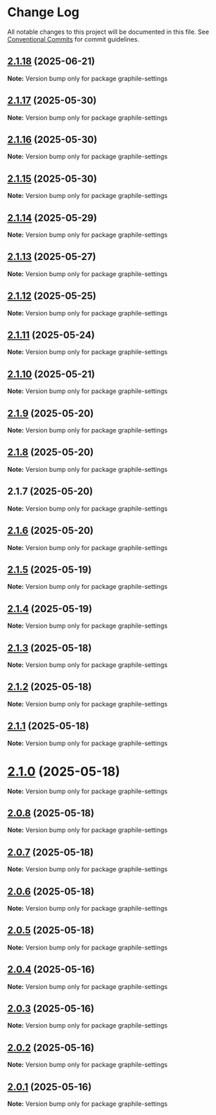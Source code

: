 # Change Log

All notable changes to this project will be documented in this file.
See [Conventional Commits](https://conventionalcommits.org) for commit guidelines.

## [2.1.18](https://github.com/launchql/launchql/compare/graphile-settings@2.1.17...graphile-settings@2.1.18) (2025-06-21)

**Note:** Version bump only for package graphile-settings





## [2.1.17](https://github.com/launchql/launchql/compare/graphile-settings@2.1.16...graphile-settings@2.1.17) (2025-05-30)

**Note:** Version bump only for package graphile-settings





## [2.1.16](https://github.com/launchql/launchql/compare/graphile-settings@2.1.15...graphile-settings@2.1.16) (2025-05-30)

**Note:** Version bump only for package graphile-settings





## [2.1.15](https://github.com/launchql/launchql/compare/graphile-settings@2.1.14...graphile-settings@2.1.15) (2025-05-30)

**Note:** Version bump only for package graphile-settings





## [2.1.14](https://github.com/launchql/launchql/compare/graphile-settings@2.1.13...graphile-settings@2.1.14) (2025-05-29)

**Note:** Version bump only for package graphile-settings





## [2.1.13](https://github.com/launchql/launchql/compare/graphile-settings@2.1.12...graphile-settings@2.1.13) (2025-05-27)

**Note:** Version bump only for package graphile-settings





## [2.1.12](https://github.com/launchql/launchql/compare/graphile-settings@2.1.11...graphile-settings@2.1.12) (2025-05-25)

**Note:** Version bump only for package graphile-settings





## [2.1.11](https://github.com/launchql/launchql/compare/graphile-settings@2.1.10...graphile-settings@2.1.11) (2025-05-24)

**Note:** Version bump only for package graphile-settings





## [2.1.10](https://github.com/launchql/launchql/compare/graphile-settings@2.1.9...graphile-settings@2.1.10) (2025-05-21)

**Note:** Version bump only for package graphile-settings





## [2.1.9](https://github.com/launchql/launchql/compare/graphile-settings@2.1.8...graphile-settings@2.1.9) (2025-05-20)

**Note:** Version bump only for package graphile-settings





## [2.1.8](https://github.com/launchql/launchql/compare/graphile-settings@2.1.7...graphile-settings@2.1.8) (2025-05-20)

**Note:** Version bump only for package graphile-settings





## 2.1.7 (2025-05-20)

**Note:** Version bump only for package graphile-settings





## [2.1.6](https://github.com/launchql/launchql/compare/graphile-settings@2.1.5...graphile-settings@2.1.6) (2025-05-20)

**Note:** Version bump only for package graphile-settings





## [2.1.5](https://github.com/launchql/launchql/compare/graphile-settings@2.1.4...graphile-settings@2.1.5) (2025-05-19)

**Note:** Version bump only for package graphile-settings





## [2.1.4](https://github.com/launchql/launchql/compare/graphile-settings@2.1.3...graphile-settings@2.1.4) (2025-05-19)

**Note:** Version bump only for package graphile-settings





## [2.1.3](https://github.com/launchql/launchql/compare/graphile-settings@2.1.2...graphile-settings@2.1.3) (2025-05-18)

**Note:** Version bump only for package graphile-settings





## [2.1.2](https://github.com/launchql/launchql/compare/graphile-settings@2.1.1...graphile-settings@2.1.2) (2025-05-18)

**Note:** Version bump only for package graphile-settings





## [2.1.1](https://github.com/launchql/launchql/compare/graphile-settings@2.1.0...graphile-settings@2.1.1) (2025-05-18)

**Note:** Version bump only for package graphile-settings





# [2.1.0](https://github.com/launchql/launchql/compare/graphile-settings@2.0.8...graphile-settings@2.1.0) (2025-05-18)

**Note:** Version bump only for package graphile-settings





## [2.0.8](https://github.com/launchql/launchql/compare/graphile-settings@2.0.7...graphile-settings@2.0.8) (2025-05-18)

**Note:** Version bump only for package graphile-settings





## [2.0.7](https://github.com/launchql/launchql/compare/graphile-settings@2.0.6...graphile-settings@2.0.7) (2025-05-18)

**Note:** Version bump only for package graphile-settings





## [2.0.6](https://github.com/launchql/launchql/compare/graphile-settings@2.0.5...graphile-settings@2.0.6) (2025-05-18)

**Note:** Version bump only for package graphile-settings





## [2.0.5](https://github.com/launchql/launchql/compare/graphile-settings@2.0.4...graphile-settings@2.0.5) (2025-05-18)

**Note:** Version bump only for package graphile-settings





## [2.0.4](https://github.com/launchql/launchql/compare/graphile-settings@2.0.3...graphile-settings@2.0.4) (2025-05-16)

**Note:** Version bump only for package graphile-settings





## [2.0.3](https://github.com/launchql/launchql/compare/graphile-settings@2.0.2...graphile-settings@2.0.3) (2025-05-16)

**Note:** Version bump only for package graphile-settings





## [2.0.2](https://github.com/launchql/launchql/compare/graphile-settings@2.0.1...graphile-settings@2.0.2) (2025-05-16)

**Note:** Version bump only for package graphile-settings





## [2.0.1](https://github.com/launchql/launchql/compare/graphile-settings@1.1.3...graphile-settings@2.0.1) (2025-05-16)

**Note:** Version bump only for package graphile-settings
